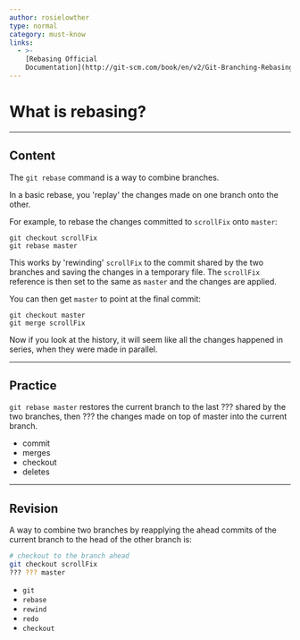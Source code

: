 ```yaml
---
author: rosielowther
type: normal
category: must-know
links:
  - >-
    [Rebasing Official
    Documentation](http://git-scm.com/book/en/v2/Git-Branching-Rebasing){website}
---
```


# What is rebasing?


---

## Content

The `git rebase` command is a way to combine branches.

In a basic rebase, you 'replay' the changes made on one branch onto the other.

For example, to rebase the changes committed to `scrollFix` onto `master`:

```plain-text
git checkout scrollFix
git rebase master
```

This works by 'rewinding' `scrollFix` to the commit shared by the two branches and saving the changes in a temporary file. The `scrollFix` reference is then set to the same as `master` and the changes are applied. 

You can then get `master` to point at the final commit:

```plain-text
git checkout master
git merge scrollFix
```

Now if you look at the history, it will seem like all the changes happened in series, when they were made in parallel.


---

## Practice

`git rebase master`
restores the current branch to the last ??? shared by the two branches, then ??? the changes made on top of master into the current branch.

- commit
- merges
- checkout
- deletes


---

## Revision

A way to combine two branches by reapplying the ahead commits of the current branch to the head of the other branch is:

```bash
# checkout to the branch ahead
git checkout scrollFix 
??? ??? master
```

- `git`
- `rebase`
- `rewind`
- `redo`
- `checkout`
 
